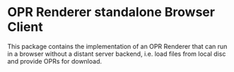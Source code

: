 # OPR Renderer standalone Browser Client

This package contains the implementation of an OPR Renderer that can run in a browser 
without a distant server backend, i.e. load files from local disc and provide OPRs for 
download.
